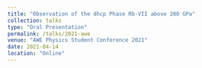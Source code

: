 ```yaml
---
title: "Observation of the dhcp Phase Rb-VII above 200 GPa"
collection: talks
type: "Oral Presentation"
permalink: /talks/2021-awe
venue: "AWE Physics Student Conference 2021"
date: 2021-04-14
location: "Online"
---
```


